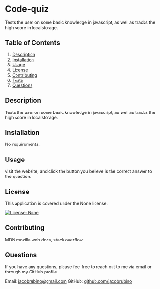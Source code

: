 # Code-quiz

Tests the user on some basic knowledge in javascript, as well as tracks the high score in localstorage.

## Table of Contents
1. [Description](#description)
2. [Installation](#installation)
3. [Usage](#usage)
4. [License](#license)
5. [Contributing](#contributing)
6. [Tests](#tests)
7. [Questions](#questions)

<a name="description"></a>
## Description
Tests the user on some basic knowledge in javascript, as well as tracks the high score in localstorage.

<a name="installation"></a>
## Installation
No requirements.

<a name="usage"></a>
## Usage
visit the website, and click the button you believe is the correct answer to the question.

<a name="license"></a>
## License
This application is covered under the None license.

[![License: None](https://img.shields.io/badge/License-None-brightgreen.svg)](https://opensource.org/licenses/None)

<a name="contributing"></a>
## Contributing
MDN mozilla web docs, stack overflow


<a name="questions"></a>
## Questions
If you have any questions, please feel free to reach out to me via email or through my GitHub profile.

Email: jacobrubino@gmail.com
GitHub: [github.com/jacobrubino](https://github.com/jacobrubino)